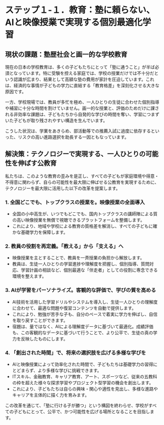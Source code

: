 # ステップ１-１．教育：塾に頼らない、AIと映像授業で実現する個別最適化学習

## 現状の課題：塾歴社会と画一的な学校教育

現在の日本の学校教育は、多くの子どもたちにとって「塾に通うこと」が半ば必須となっています。特に受験を控える家庭では、学校の授業だけでは不十分だという認識が広まり、結果として高額な塾の費用が家計を圧迫しています。これは、経済的な事情が子どもの学力に直結する「教育格差」を深刻化させる大きな原因です。

一方、学校現場では、教員が多忙を極め、一人ひとりの生徒に合わせた個別指導や補習に十分な時間を割けていません。画一的な授業と、評価のためだけに課される非効率な課題は、子どもたちから自発的な学びの時間を奪い、学習につまずいた子どもが取り残されやすい構造を生んでいます。

こうした状況は、学業をあきらめ、部活動等での推薦入試に過度に依存するといった、リスクの高い進路選択を助長する一因ともなっています。

## 解決策：テクノロジーで実現する、一人ひとりの可能性を伸ばす公教育

私たちは、このような教育の歪みを是正し、すべての子どもが家庭環境や得意・不得意に関わらず、自らの可能性を最大限に伸ばせる公教育を実現するために、テクノロジーを最大限に活用した以下の改革を提案します。

### 1. 全国どこでも、トップクラスの授業を。映像授業の全面導入

- 全国の小中高生が、いつでもどこでも、国内トップクラスの講師陣による質の高い映像授業を無償で視聴できるプラットフォームを整備します。
- これにより、地域や学校による教育の質格差を解消し、すべての子どもに確かな基礎学力を保障します。

### 2. 教員の役割を再定義。「教える」から「支える」へ

- 映像授業を主とすることで、教員を一斉授業の負担から解放します。
- 教員は、生徒一人ひとりの学習進捗や理解度を把握し、個別指導、質問対応、学習計画の相談など、個別最適な「伴走者」としての役割に専念できる環境を整えます。

### 3. AIが学習をパーソナライズ。客観的な評価で、学びの質を高める

- AI技術を活用した学習ドリルやシステムを導入し、生徒一人ひとりの理解度に合わせて、最適な問題や復習コンテンツを自動で提供します。
- これにより、勉強が苦手な子も、自分のペースで着実に学力を伸ばし、自信を取り戻すことができます。
- 宿題は、量ではなく、AIによる理解度データに基づいて最適化。成績評価も、この客観的なデータに基づいて行うことで、より公平で、生徒の真の学力を反映したものにします。

### 4. 「創出された時間」で、将来の選択肢を広げる多様な学びを

- AIと映像授業によって効率化された時間で、子どもたちは基礎学力の習得にとどまらず、より多様な学びに挑戦できます。
- ITスキル、金融教育、キャリア教育、アート、スポーツなど、従来の五教科の枠を超えた様々な探求学習やプロジェクト型学習の機会を創出します。
- これにより、子どもたちは自らの興味・関心や適性を見出し、多様な進路やキャリアを主体的に描く力を育みます。

この改革を通じて、「塾に行ける子が勝つ」という構図を終わらせ、学校がすべての子どもにとって、公平で、かつ可能性を広げる場所となることを目指します。